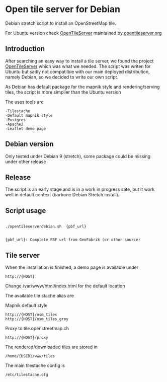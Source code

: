 # Open tile server for Debian
Debian stretch script to install an OpenStreetMap tile.

For Ubuntu version check [OpenTileServer](https://github.com/AcuGIS/OpenTileServer)
maintained by [opentileserver.org](https://opentileserver.org)

## Introduction
After searching an easy way to install a tile server, we found the project
[OpenTileServer](https://github.com/AcuGIS/OpenTileServer) which was what
we needed.
The script was writen for Ubuntu but sadly not compatilbie with our main
deployed distribution, namely Debian, so we decided to write our own script.

As Debian has default package for the mapnik style and rendering/serving
tiles, the script is more simplier than the Ubuntu version

The uses tools are

    -Tilestache
    -Default mapnik style
    -Postgres
    -Apache2
    -Leaflet demo page

## Debian version
Only tested under Debian 9 (stretch), some package could be missing under other
release

## Release
The script is an early stage and is in a work in progress sate, but it work well
in default context (barbone Debian Stretch install).

## Script usage
<code>
./opentileserverdebian.sh  {pbf_url}

{pbf_url}: Complete PBF url from GeoFabrik (or other source)
</code>

## Tile server
When the installation is finished, a demo page is available under

    http://{HOST}
    
Change /var/www/html/index.html for the default location

The available tile stache alias are

Mapnik default style

    http://{HOST}/osm_tiles
    http://{HOST}/osm_tiles_grey

Proxy to tile.openstreetmap.ch

    http://{HOST}/proxy
    

The rendered/downloaded tiles are stored in

    /home/{USER}/www/tiles

The main tilestache config is

    /etc/tilestache.cfg
